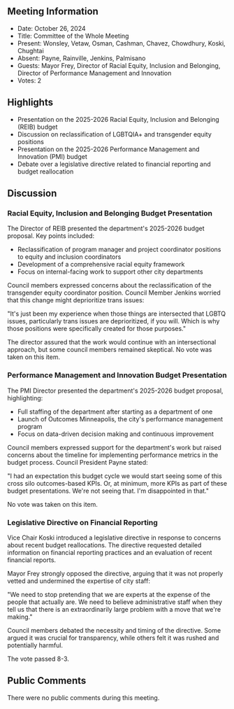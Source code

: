 ## Meeting Information

- Date: October 26, 2024
- Title: Committee of the Whole Meeting
- Present: Wonsley, Vetaw, Osman, Cashman, Chavez, Chowdhury, Koski, Chughtai
- Absent: Payne, Rainville, Jenkins, Palmisano
- Guests: Mayor Frey, Director of Racial Equity, Inclusion and Belonging, Director of Performance Management and Innovation
- Votes: 2

## Highlights

- Presentation on the 2025-2026 Racial Equity, Inclusion and Belonging (REIB) budget
- Discussion on reclassification of LGBTQIA+ and transgender equity positions
- Presentation on the 2025-2026 Performance Management and Innovation (PMI) budget
- Debate over a legislative directive related to financial reporting and budget reallocation

## Discussion

### Racial Equity, Inclusion and Belonging Budget Presentation

The Director of REIB presented the department's 2025-2026 budget proposal. Key points included:

- Reclassification of program manager and project coordinator positions to equity and inclusion coordinators
- Development of a comprehensive racial equity framework
- Focus on internal-facing work to support other city departments

Council members expressed concerns about the reclassification of the transgender equity coordinator position. Council Member Jenkins worried that this change might deprioritize trans issues:

"It's just been my experience when those things are intersected that LGBTQ issues, particularly trans issues are deprioritized, if you will. Which is why those positions were specifically created for those purposes."

The director assured that the work would continue with an intersectional approach, but some council members remained skeptical. No vote was taken on this item.

### Performance Management and Innovation Budget Presentation

The PMI Director presented the department's 2025-2026 budget proposal, highlighting:

- Full staffing of the department after starting as a department of one
- Launch of Outcomes Minneapolis, the city's performance management program
- Focus on data-driven decision making and continuous improvement

Council members expressed support for the department's work but raised concerns about the timeline for implementing performance metrics in the budget process. Council President Payne stated:

"I had an expectation this budget cycle we would start seeing some of this cross silo outcomes-based KPIs. Or, at minimum, more KPIs as part of these budget presentations. We're not seeing that. I'm disappointed in that."

No vote was taken on this item.

### Legislative Directive on Financial Reporting

Vice Chair Koski introduced a legislative directive in response to concerns about recent budget reallocations. The directive requested detailed information on financial reporting practices and an evaluation of recent financial reports.

Mayor Frey strongly opposed the directive, arguing that it was not properly vetted and undermined the expertise of city staff:

"We need to stop pretending that we are experts at the expense of the people that actually are. We need to believe administrative staff when they tell us that there is an extraordinarily large problem with a move that we're making."

Council members debated the necessity and timing of the directive. Some argued it was crucial for transparency, while others felt it was rushed and potentially harmful.

The vote passed 8-3.

## Public Comments

There were no public comments during this meeting.
